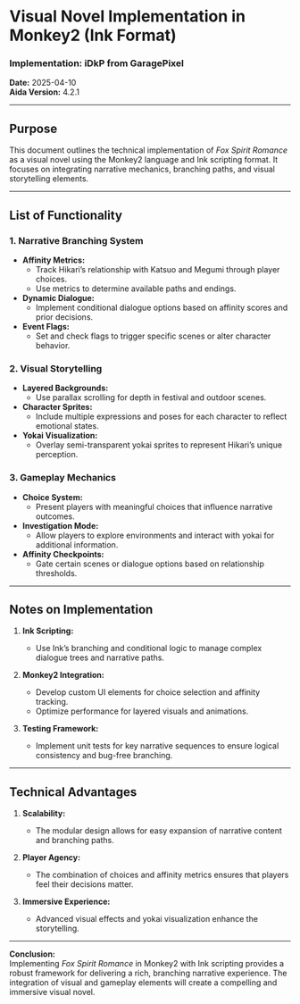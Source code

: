 # Visual Novel Implementation in Monkey2 (Ink Format)

### Implementation: iDkP from GaragePixel  
**Date:** 2025-04-10  
**Aida Version:** 4.2.1  

---

## Purpose  
This document outlines the technical implementation of *Fox Spirit Romance* as a visual novel using the Monkey2 language and Ink scripting format. It focuses on integrating narrative mechanics, branching paths, and visual storytelling elements.  

---

## List of Functionality  

### 1. Narrative Branching System  
- **Affinity Metrics:**  
  - Track Hikari’s relationship with Katsuo and Megumi through player choices.  
  - Use metrics to determine available paths and endings.  
- **Dynamic Dialogue:**  
  - Implement conditional dialogue options based on affinity scores and prior decisions.  
- **Event Flags:**  
  - Set and check flags to trigger specific scenes or alter character behavior.  

### 2. Visual Storytelling  
- **Layered Backgrounds:**  
  - Use parallax scrolling for depth in festival and outdoor scenes.  
- **Character Sprites:**  
  - Include multiple expressions and poses for each character to reflect emotional states.  
- **Yokai Visualization:**  
  - Overlay semi-transparent yokai sprites to represent Hikari’s unique perception.  

### 3. Gameplay Mechanics  
- **Choice System:**  
  - Present players with meaningful choices that influence narrative outcomes.  
- **Investigation Mode:**  
  - Allow players to explore environments and interact with yokai for additional information.  
- **Affinity Checkpoints:**  
  - Gate certain scenes or dialogue options based on relationship thresholds.  

---

## Notes on Implementation  

1. **Ink Scripting:**  
   - Use Ink’s branching and conditional logic to manage complex dialogue trees and narrative paths.  

2. **Monkey2 Integration:**  
   - Develop custom UI elements for choice selection and affinity tracking.  
   - Optimize performance for layered visuals and animations.  

3. **Testing Framework:**  
   - Implement unit tests for key narrative sequences to ensure logical consistency and bug-free branching.  

---

## Technical Advantages  

1. **Scalability:**  
   - The modular design allows for easy expansion of narrative content and branching paths.  

2. **Player Agency:**  
   - The combination of choices and affinity metrics ensures that players feel their decisions matter.  

3. **Immersive Experience:**  
   - Advanced visual effects and yokai visualization enhance the storytelling.  

---

**Conclusion:**  
Implementing *Fox Spirit Romance* in Monkey2 with Ink scripting provides a robust framework for delivering a rich, branching narrative experience. The integration of visual and gameplay elements will create a compelling and immersive visual novel.  
